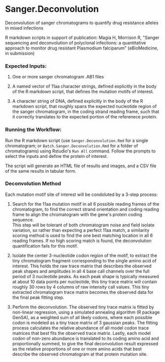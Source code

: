 # Sanger.Deconvolution
Deconvolution of sanger chromatograms to quantify drug resistance alleles in mixed infections

R markdown scripts in support of publication:
Magia H, Morrison R, "Sanger sequencing and deconvolution of polyclonal infections: a quantitative 
approach to monitor drug resistant Plasmodium falciparum"  (eBioMedicine, in submission)

### Expected Inputs:

1. One or more sanger chromatogram .AB1 files

2. A named vector of 11aa character strings, defined explicitly in the body of the R markdown script, that defines
the mutation motifs of interest.

3. A character string of DNA, defined explicitly in the body of the R markdown script, that roughly spans 
the expected nucleotide region of the sanger chromatogram, in the coding strand reading frame, such that 
it correctly translates to the expected portion of the referenece protein.
  
### Running the Workflow:

Run the R markdown script (use `Sanger.Deconvolution.Rmd` for a single chromatogram; or `Batch.Sanger.Deconvolution.Rmd` 
for a folder of chromatograms) using Rstudio's `Run All` command.  Follow the prompts to select the inputs and 
define the protein of interest.

The script will generate an HTML file of results and images, and a CSV file of the same results in tabular form.
  
### Deconvolution Method

Each mutation motif site of interest will be condoluted by a 3-step process:  

1. Search for the 11aa mutation motif in all 6 possible reading frames of the chromatogram, to find the correct 
strand orientation and coding reading frame to align the chromatogram with the gene's protein coding sequence.  
This step will be tolerant of both chromatogram noise and field isolate variation, so rather than expecting a 
perfect 11aa match, a similarity scoring method is used to find the one best matching location in all 6 reading 
frames.  If no high scoring match is found, the deconvolution quantification fails for this motif.
  
2. Isolate the center 3-nucleotide codon region of the motif, to extract the tiny chromatogram fragment corresponding 
to the single amino acid of interest.  This holds the raw trace matrix that describes the observed peak shapes and 
amplitudes in all 4 base call channels over the full period of 3 nucleotide peaks.  As each peak shape is typically 
measured at about 10 data points per nucleotide, this tiny trace matrix will contain roughly 30 rows by 4 columns of 
raw intensity call values. This tiny extracted chromatogram trace matrix becomes the observed data for the final 
peak fitting  step.
  
3. Perform the deconvolution.  The observed tiny trace matrix is fitted by non-linear regression, using a simulated 
annealing algorithm (R package GenSA), as a weighted sum of all likely codons, where each possible codon is modeled 
as a tiny trace matrix of 3 gaussian peaks.  The fitting process calculates the relative abundance of all model codon 
trace matrices that best fits the observed trace matrix.  Lastly, each model codon of non-zero abundance is translated 
to its coding amino acid and proportionally summed, to give the final deconvolution result expressed as the relative 
proportions of one or more amino acids that best describe the observed chromatogram at that protein mutation site.

